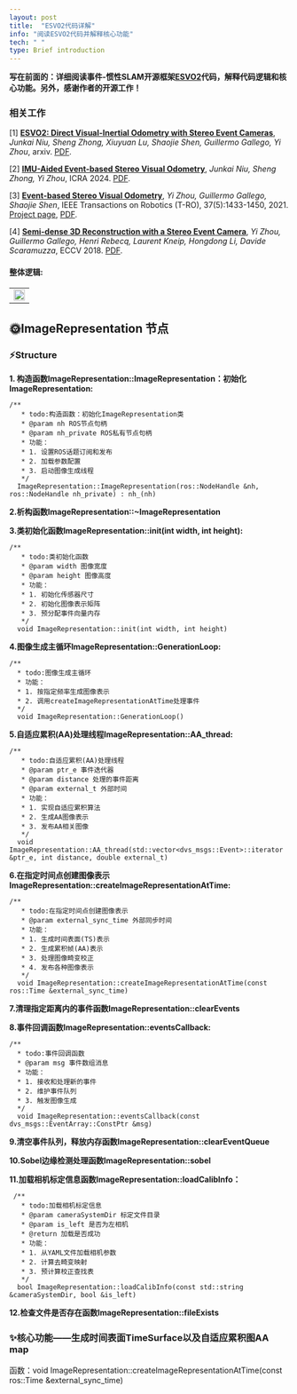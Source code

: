 ```yaml
---
layout: post
title:  "ESVO2代码详解"
info: "阅读ESVO2代码并解释核心功能"
tech: " "
type: Brief introduction 
---
```


**写在前面的：详细阅读事件-惯性SLAM开源框架[ESVO2](https://github.com/NAIL-HNU/ESVO2)代码，解释代码逻辑和核心功能。另外，感谢作者的开源工作！**

### **相关工作**

[1] **[ESVO2: Direct Visual-Inertial Odometry with Stereo Event Cameras](https://arxiv.org/abs/2410.09374)**, *Junkai Niu, Sheng Zhong, Xiuyuan Lu, Shaojie Shen, Guillermo Gallego, Yi Zhou*, arxiv. [PDF](https://arxiv.org/abs/2410.09374).

[2] **[IMU-Aided Event-based Stereo Visual Odometry](https://arxiv.org/abs/2405.04071)**, *Junkai Niu, Sheng Zhong, Yi Zhou*, ICRA 2024. [PDF](https://arxiv.org/pdf/2405.04071).

[3] **[Event-based Stereo Visual Odometry](https://arxiv.org/abs/2007.15548)**, *Yi Zhou, Guillermo Gallego, Shaojie Shen*, IEEE Transactions on Robotics (T-RO), 37(5):1433-1450, 2021. [Project page](https://sites.google.com/view/esvo-project-page/home), [PDF](https://arxiv.org/pdf/2007.15548).

[4] **[Semi-dense 3D Reconstruction with a Stereo Event Camera](https://arxiv.org/abs/1807.07429)**, *Yi Zhou, Guillermo Gallego, Henri Rebecq, Laurent Kneip, Hongdong Li, Davide Scaramuzza*, ECCV 2018. [PDF](http://rpg.ifi.uzh.ch/docs/ECCV18_Zhou.pdf).

#### 整体逻辑: 

<table rules="none" align="center">
	<tr>
		<td>
			<center>
				<img src="https://effun.xyz/assets/img/20250117/Quicker_20250119_012256.png" width="100%" />
				<br/>
				<font color="AAAAAA"></font>
			</center>
		</td>
	</tr>
</table>

## &#127774;ImageRepresentation 节点

### &#9889;Structure

**1. 构造函数ImageRepresentation::ImageRepresentation：初始化ImageRepresentation:**

```
/**
   * todo:构造函数：初始化ImageRepresentation类
   * @param nh ROS节点句柄
   * @param nh_private ROS私有节点句柄
   * 功能：
   * 1. 设置ROS话题订阅和发布
   * 2. 加载参数配置
   * 3. 启动图像生成线程
   */
  ImageRepresentation::ImageRepresentation(ros::NodeHandle &nh, ros::NodeHandle nh_private) : nh_(nh)

```

**2.析构函数ImageRepresentation::~ImageRepresentation**

**3.类初始化函数ImageRepresentation::init(int width, int height):**

```
/**
   * todo:类初始化函数
   * @param width 图像宽度
   * @param height 图像高度
   * 功能：
   * 1. 初始化传感器尺寸
   * 2. 初始化图像表示矩阵
   * 3. 预分配事件向量内存
   */
  void ImageRepresentation::init(int width, int height)
```

**4.图像生成主循环ImageRepresentation::GenerationLoop:**

```
/**
  * todo:图像生成主循环
  * 功能：
  * 1. 按指定频率生成图像表示
  * 2. 调用createImageRepresentationAtTime处理事件
  */
  void ImageRepresentation::GenerationLoop()
```

**5.自适应累积(AA)处理线程ImageRepresentation::AA_thread:**
```
/**
   * todo:自适应累积(AA)处理线程
   * @param ptr_e 事件迭代器
   * @param distance 处理的事件距离
   * @param external_t 外部时间
   * 功能：
   * 1. 实现自适应累积算法
   * 2. 生成AA图像表示
   * 3. 发布AA相关图像
   */
  void ImageRepresentation::AA_thread(std::vector<dvs_msgs::Event>::iterator &ptr_e, int distance, double external_t)
```

**6.在指定时间点创建图像表示ImageRepresentation::createImageRepresentationAtTime:**
```
/**
   * todo:在指定时间点创建图像表示
   * @param external_sync_time 外部同步时间
   * 功能：
   * 1. 生成时间表面(TS)表示
   * 2. 生成累积帧(AA)表示
   * 3. 处理图像畸变校正
   * 4. 发布各种图像表示
   */
  void ImageRepresentation::createImageRepresentationAtTime(const ros::Time &external_sync_time)
```

**7.清理指定距离内的事件函数ImageRepresentation::clearEvents**

**8.事件回调函数ImageRepresentation::eventsCallback:**
```
/**
  * todo:事件回调函数
  * @param msg 事件数组消息
  * 功能：
  * 1. 接收和处理新的事件
  * 2. 维护事件队列
  * 3. 触发图像生成
  */
  void ImageRepresentation::eventsCallback(const dvs_msgs::EventArray::ConstPtr &msg)
```

**9.清空事件队列，释放内存函数ImageRepresentation::clearEventQueue**

**10.Sobel边缘检测处理函数ImageRepresentation::sobel**

**11.加载相机标定信息函数ImageRepresentation::loadCalibInfo：**
```
 /**
   * todo:加载相机标定信息
   * @param cameraSystemDir 标定文件目录
   * @param is_left 是否为左相机
   * @return 加载是否成功
   * 功能：
   * 1. 从YAML文件加载相机参数
   * 2. 计算去畸变映射
   * 3. 预计算校正查找表
   */
  bool ImageRepresentation::loadCalibInfo(const std::string &cameraSystemDir, bool &is_left)
```

**12.检查文件是否存在函数ImageRepresentation::fileExists**

### &#10024;核心功能——生成时间表面TimeSurface以及自适应累积图AA map

函数：void ImageRepresentation::createImageRepresentationAtTime(const ros::Time &external_sync_time)


